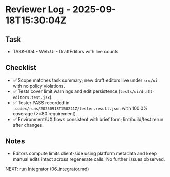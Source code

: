# Reviewer Log - 2025-09-18T15:30:04Z

## Task
- TASK-004 - Web.UI - DraftEditors with live counts

## Checklist
- ✅ Scope matches task summary; new draft editors live under `src/ui` with no policy violations.
- ✅ Tests cover limit warnings and edit persistence (`tests/ui/draft-editors.test.jsx`).
- ✅ Tester PASS recorded in `.codex/runs/20250918T150241Z/tester.result.json` with 100.0% coverage (>=80 requirement).
- ✅ Environment/UX flows consistent with brief form; lint/build/test rerun after changes.

## Notes
- Editors compute limits client-side using platform metadata and keep manual edits intact across regenerate calls. No further issues observed.

NEXT: run Integrator (06_integrator.md)
